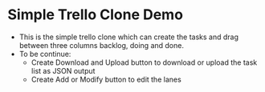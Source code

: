# Simple Trello Clone Demo
- This is the simple trello clone which can create the tasks and drag between three columns backlog, doing and done.
- To be continue:
  * Create Download and Upload button to download or upload the task list as JSON output
  * Create Add or Modify button to edit the lanes
